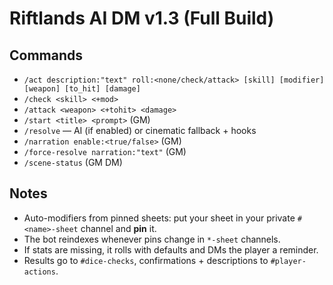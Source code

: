# Riftlands AI DM v1.3 (Full Build)

## Commands
- `/act description:"text" roll:<none/check/attack> [skill] [modifier] [weapon] [to_hit] [damage]`
- `/check <skill> <+mod>`
- `/attack <weapon> <+tohit> <damage>`
- `/start <title> <prompt>` (GM)
- `/resolve` — AI (if enabled) or cinematic fallback + hooks
- `/narration enable:<true/false>` (GM)
- `/force-resolve narration:"text"` (GM)
- `/scene-status` (GM DM)

## Notes
- Auto-modifiers from pinned sheets: put your sheet in your private `#<name>-sheet` channel and **pin** it.
- The bot reindexes whenever pins change in `*-sheet` channels.
- If stats are missing, it rolls with defaults and DMs the player a reminder.
- Results go to `#dice-checks`, confirmations + descriptions to `#player-actions`.
